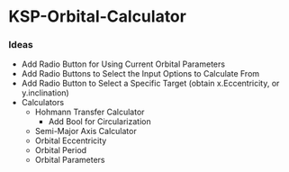 # KSP-Orbital-Calculator

### Ideas
* Add Radio Button for Using Current Orbital Parameters
* Add Radio Buttons to Select the Input Options to Calculate From
* Add Radio Button to Select a Specific Target (obtain x.Eccentricity, or y.inclination)
* Calculators
  * Hohmann Transfer Calculator
    * Add Bool for Circularization
  * Semi-Major Axis Calculator
  * Orbital Eccentricity
  * Orbital Period
  * Orbital Parameters
